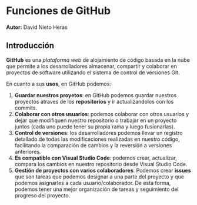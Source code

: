 # Funciones de GitHub
**Autor:** David Nieto Heras
## Introducción
**GitHub** es una _plataforma web_ de alojamiento de código basada en la nube que permite a los desarrolladores almacenar, compartir y colaborar en proyectos de software utilizando el sistema de control de versiones Git.

En cuanto a sus **usos**, en GitHub podemos:
1. **Guardar nuestros proyetos**: en GitHub podemos guardar nuestros proyectos atraves de los **repositorios** y ir actualizandolos con los commits.
2. **Colaborar con otros usuarios**: podemos colaborar con otros usuarios y dejar que modifiquen nuestro repositorio o trabajar en un proyecto juntos (cada uno puede tener su propia rama y luego fusionarlas). 
3. **Control de versiones**: los desarrolladores podemos llevar un registro detallado de todas las modificaciones realizadas en nuestro código, facilitando la comparación de cambios y la reversión a versiones anteriores.
4. **Es compatible con Visual Studio Code**: podemos crear, actualizar, compara los cambios en nuestro repositorio desde Visual Studio Code.
5. **Gestión de proyectos con varios colaboradores**: Podemos crear **issues** que son tareas que podemos designar a una parte del proyecto y que podemos asignarles a cada usuario/colaborador. De esta forma, podemos tener una mejor organización de tareas y seguimiento del progreso del proyecto.
